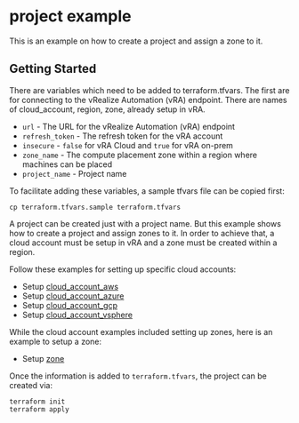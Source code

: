 # project example

This is an example on how to create a project and assign a zone to it. 

## Getting Started

There are variables which need to be added to terraform.tfvars. The first are for connecting to the vRealize Automation (vRA) endpoint. There are names of cloud_account, region, zone, already setup in vRA.

* `url` - The URL for the vRealize Automation (vRA) endpoint
* `refresh_token` - The refresh token for the vRA account
* `insecure` - `false` for vRA Cloud and `true` for vRA on-prem
* `zone_name` - The compute placement zone within a region where machines can be placed
* `project_name` - Project name

To facilitate adding these variables, a sample tfvars file can be copied first:
```shell
cp terraform.tfvars.sample terraform.tfvars
```

A project can be created just with a project name. But this example shows how to create a project and assign zones to it. In order to achieve that, a cloud account must be setup in vRA and a zone must be created  within a region.

Follow these examples for setting up specific cloud accounts:

* Setup [cloud\_account\_aws](../cloud_account_aws/README.md)
* Setup [cloud\_account\_azure](../cloud_account_azure/README.md)
* Setup [cloud\_account\_gcp](../cloud_account_gcp/README.md)
* Setup [cloud\_account\_vsphere](../cloud_account_vsphere/README.md)

While the cloud account examples included setting up zones, here is an example
to setup a zone:

* Setup [zone](../zone/README.md)

Once the information is added to `terraform.tfvars`, the project can be created via:

```shell
terraform init
terraform apply
```
